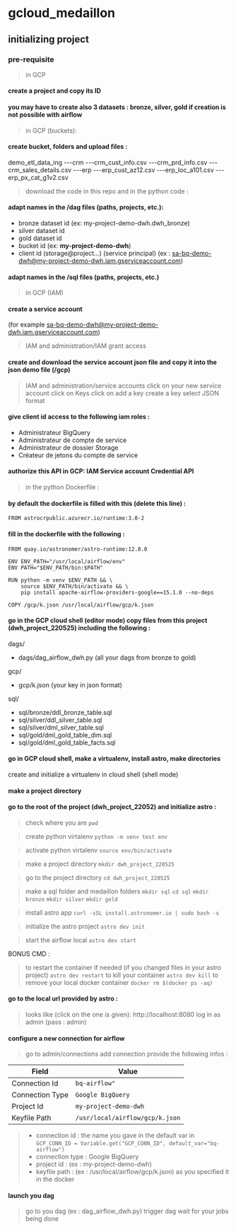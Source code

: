 # gcloud_medaillon

## initializing project 

### pre-requisite

> in GCP 
#### create a project and copy its ID
#### you may have to create also 3 datasets : bronze, silver, gold if creation is not possible with airflow

> in GCP (buckets): 
#### create bucket, folders and upload files :

demo_etl_data_ing
    ---crm
        ---crm_cust_info.csv
        ---crm_prd_info.csv
        ---crm_sales_details.csv
    ---erp
        ---erp_cust_az12.csv
        ---erp_loc_a101.csv
        ---erp_px_cat_g1v2.csv


> download the code in this repo and in the python code : 
#### adapt names in the /dag files (paths, projects, etc.):
- bronze dataset id (ex: my-project-demo-dwh.dwh_bronze)
- silver dataset id
- gold dataset id
- bucket id (ex: **my-project-demo-dwh**)
- client id (storage@project...) (service principal) (ex : sa-bq-demo-dwh@my-project-demo-dwh.iam.gserviceaccount.com)

#### adapt names in the /sql files (paths, projects, etc.)

> in GCP (IAM)
#### create a service account 
(for example sa-bq-demo-dwh@my-project-demo-dwh.iam.gserviceaccount.com)
> IAM and administration/IAM
> grant access

#### create and download the service account json file and copy it into the json demo file (/gcp)
> IAM and administration/service accounts
> click on your new service account
> click on Keys
> click on add a key 
> create a key
> select JSON format

#### give client id access to the following iam roles :
- Administrateur BigQuery
- Administrateur de compte de service
- Administrateur de dossier Storage
- Créateur de jetons du compte de service

#### authorize this API in GCP: IAM Service account Credential API


> in the python Dockerfile : 
#### by default the dockerfile is filled with this (delete this line) :

````
FROM astrocrpublic.azurecr.io/runtime:3.0-2
````

#### fill in the dockerfile with the following : 

```
FROM quay.io/astronomer/astro-runtime:12.8.0

ENV ENV_PATH="/usr/local/airflow/env"
ENV PATH="$ENV_PATH/bin:$PATH"

RUN python -m venv $ENV_PATH && \
    source $ENV_PATH/bin/activate && \
    pip install apache-airflow-providers-google==15.1.0 --no-deps

COPY /gcp/k.json /usr/local/airflow/gcp/k.json
```

#### go in the GCP cloud shell (editor mode) copy files from this project (dwh_project_220525) including the following :

dags/
- dags/dag_airflow_dwh.py (all your dags from bronze to gold)

gcp/
- gcp/k.json (your key in json format)

sql/
- sql/bronze/ddl_bronze_table.sql
- sql/silver/ddl_silver_table.sql
- sql/silver/dml_silver_table.sql
- sql/gold/dml_gold_table_dim.sql
- sql/gold/dml_gold_table_facts.sql

#### 

#### go in GCP cloud shell, make a virtualenv, install astro, make directories

create and initialize a virtualenv in cloud shell (shell mode)
#### make a project directory
#### go to the root of the project (dwh_project_22052) and initialize astro : 

>check where you are
> ```pwd```

>create python virtalenv 
>```python -m venv test env```

>activate python virtalenv 
>```source env/bin/activate```

>make a project directory
```mkdir dwh_project_220525```

>go to the project directory
``cd dwh_project_220525``

> make a sql folder and medaillon folders 
``mkdir sql``
``cd sql``
``mkdir bronze``
``mkdir silver``
``mkdir gold``

> install astro app
``curl -sSL install.astronomer.io | sudo bash -s``

> initialize the astro project
``astro dev init``

> start the airflow local 
``astro dev start``


BONUS CMD : 
> to restart the container if needed (if you changed files in your astro project)
``astro dev restart``
> to kill your container
``astro dev kill`` 
> to remove your local docker container
``docker rm $(docker ps -aq)``

#### go to the local url provided by astro :
> looks like (click on the one is given):
http://localhost:8080
> log in as admin (pass : admin)

#### configure a new connection for airflow
> go to admin/connections
> add connection
> provide the following infos :

| Field            | Value                            |
|------------------|----------------------------------|
| Connection Id    | `bq-airflow"`                    |
| Connection Type  | `Google BigQuery`                |
| Project Id       | `my-project-demo-dwh`            |
| Keyfile Path     | `/usr/local/airflow/gcp/k.json`  |

> -  connection id : the name you gave in the default var in ``GCP_CONN_ID = Variable.get("GCP_CONN_ID", default_var="bq-airflow")``
> - connection type : Google BigQuery
> - project id : <my-gcp-project-id> (ex : my-project-demo-dwh) 
> - keyfile path : (ex : /usr/local/airflow/gcp/k.json) as you specified it in the docker

#### launch you dag
> go to you dag (ex : dag_airflow_dwh.py)
> trigger dag
> wait for your jobs being done
